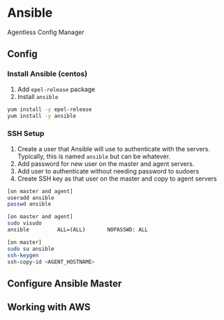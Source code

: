 # Ansible

Agentless Config Manager

## Config

### Install Ansible (centos)

1. Add `epel-release` package
2. Install `ansible`

```bash
yum install -y epel-release
yum install -y ansible
```

### SSH Setup

1. Create a user that Ansible will use to authenticate with the servers. Typically, this is named `ansible` but can be whatever.
2. Add password for new user on the master and agent servers.
3. Add user to authenticate without needing password to sudoers
4. Create SSH key as that user on the master and copy to agent servers

```bash
[on master and agent]
useradd ansible
passwd ansible

[on master and agent]
sudo visudo
ansible         ALL=(ALL)       NOPASSWD: ALL

[on master]
sudo su ansible
ssh-keygen
ssh-copy-id <AGENT_HOSTNAME>
```

## Configure Ansible Master



## Working with AWS

